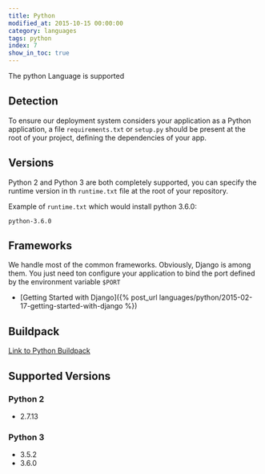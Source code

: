 ```yaml
---
title: Python
modified_at: 2015-10-15 00:00:00
category: languages
tags: python
index: 7
show_in_toc: true
---
```


The python Language is supported

## Detection

To ensure our deployment system considers your application as a Python application,
a file `requirements.txt` or `setup.py` should be present at the root of your project, defining
the dependencies of your app.

## Versions

Python 2 and Python 3 are both completely supported, you can specify the runtime version in th
`runtime.txt` file at the root of your repository.

Example of `runtime.txt` which would install python 3.6.0:

```text
python-3.6.0
```

## Frameworks

We handle most of the common frameworks. Obviously, Django is among them. You just need ton
configure your application to bind the port defined by the environment variable `$PORT`

* [Getting Started with Django]({% post_url languages/python/2015-02-17-getting-started-with-django %})

## Buildpack

[Link to Python Buildpack](https://github.com/Scalingo/python-buildpack)

## Supported Versions

### Python 2

* 2.7.13

### Python 3
* 3.5.2
* 3.6.0
